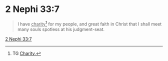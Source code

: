 # 2 Nephi 33:7

> I have <u>charity</u>[^a] for my people, and great faith in Christ that I shall meet many souls spotless at his judgment-seat.

[2 Nephi 33:7](https://www.churchofjesuschrist.org/study/scriptures/bofm/2-ne/33?lang=eng&id=p7#p7)


[^a]: TG [Charity.](https://www.churchofjesuschrist.org/study/scriptures/tg/charity?lang=eng)
